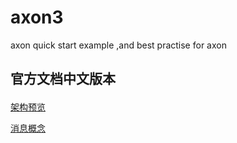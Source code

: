 # axon3
axon quick start example ,and best practise for axon 


## 官方文档中文版本 <p>
<a href='https://www.jianshu.com/p/df04088dff79' >架构预览</a><p>

<a href='https://www.jianshu.com/p/e973163048c3' >消息概念</a><p>
  
  
